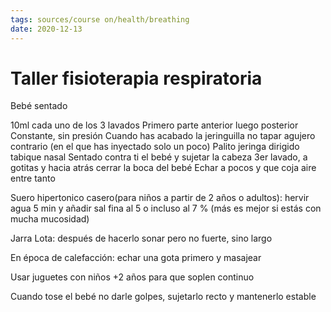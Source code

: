 ```yaml
---
tags: sources/course on/health/breathing
date: 2020-12-13
---
```

# Taller fisioterapia respiratoria

Bebé sentado

10ml cada uno de los 3 lavados
Primero parte anterior luego posterior
Constante, sin presión
Cuando has acabado la jeringuilla no tapar agujero contrario (en el que has inyectado solo un poco)
Palito jeringa dirigido tabique nasal
Sentado contra ti el bebé y sujetar la cabeza
3er lavado, a gotitas y hacia atrás cerrar la boca del bebé
Echar a pocos y que coja aire entre tanto

Suero hipertonico casero(para niños a partir de 2 años o adultos): hervir agua 5 min y añadir sal fina al 5 o incluso al 7 % (más es mejor si estás con mucha mucosidad)

Jarra Lota: después de hacerlo sonar pero no fuerte, sino largo

En época de calefacción: echar una gota primero y masajear

Usar juguetes con niños +2 años para que soplen continuo

Cuando tose el bebé no darle golpes, sujetarlo recto y mantenerlo estable
